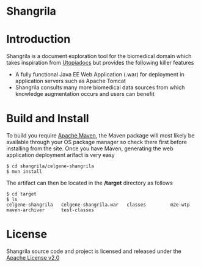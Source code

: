 # Shangrila

# Introduction
Shangrila is a document exploration tool for the biomedical domain which takes inspiration
from [Utopiadocs](http://utopiadocs.com/) but provides the following killer features
 * A fully functional Java EE Web Application (.war) for deployment in application servers such as Apache Tomcat
 * Shangrila consults many more biomedical data sources from which knowledge augmentation occurs and users can benefit
 
# Build and Install
To build you require [Apache Maven](https://maven.apache.org/), the Maven package will most likely 
be available through your OS package manager so check there first before installing from the site.
Once you have Maven, generating the web application deployment arifact is very easy
```
$ cd shangrila/celgene-shangrila
$ mvn install
```
The artifact can then be located in the **/target** directory as follows
```
$ cd target
$ ls 
celgene-shangrila	celgene-shangrila.war	classes			m2e-wtp			maven-archiver		test-classes
```
# License
Shangrila source code and project is licensed and released under the [Apache License v2.0]() 


